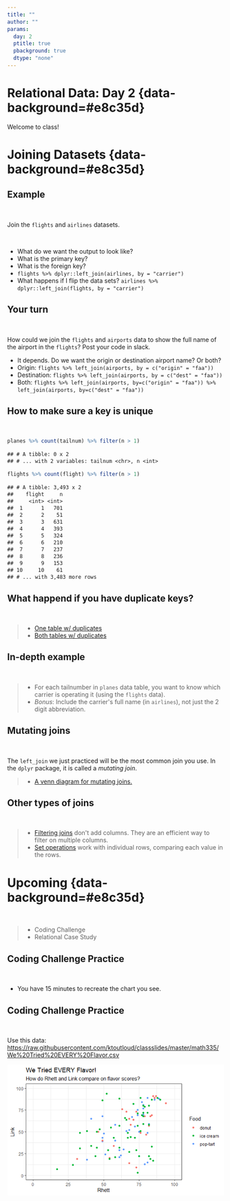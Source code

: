 ```yaml
---
title: ""
author: ""
params:
  day: 2
  ptitle: true
  pbackground: true
  dtype: "none"
---
```




# Relational Data: Day 2 {data-background=#e8c35d}

Welcome to class!

# Joining Datasets {data-background=#e8c35d}

## Example 

<br>

Join the `flights` and `airlines` datasets.

<br>

- What do we want the output to look like?
- What is the primary key?
- What is the foreign key?
- `flights %>% dplyr::left_join(airlines, by = "carrier")`
- What happens if I flip the data sets? `airlines %>% dplyr::left_join(flights, by = "carrier")`

## Your turn

<br>

How could we join the `flights` and `airports` data to show the full name of the airport in the `flights`? Post your code in slack.

- It depends. Do we want the origin or destination airport name? Or both?
- Origin: `flights %>% left_join(airports, by = c("origin" = "faa"))`
- Destination: `flights %>% left_join(airports, by = c("dest" = "faa"))`
- Both: `flights %>% left_join(airports, by=c("origin" = "faa")) %>% left_join(airports, by=c("dest" = "faa"))`

## How to make sure a key is unique

<br>


```r
planes %>% count(tailnum) %>% filter(n > 1)
```

```
## # A tibble: 0 x 2
## # ... with 2 variables: tailnum <chr>, n <int>
```

```r
flights %>% count(flight) %>% filter(n > 1)
```

```
## # A tibble: 3,493 x 2
##    flight     n
##     <int> <int>
##  1      1   701
##  2      2    51
##  3      3   631
##  4      4   393
##  5      5   324
##  6      6   210
##  7      7   237
##  8      8   236
##  9      9   153
## 10     10    61
## # ... with 3,483 more rows
```

## What happend if you have duplicate keys?

<br>

> - [One table w/ duplicates](http://r4ds.had.co.nz/diagrams/join-one-to-many.png)
> - [Both tables w/ duplicates](http://r4ds.had.co.nz/diagrams/join-many-to-many.png)

## In-depth example

<br>

<!----
**Partner-up**: 1 is a problem solver and tells what to do. The other is the coder and codes up the solution.
---->

> - For each tailnumber in `planes` data table, you want to know which carrier is operating it (using the `flights` data).
> - *Bonus*: Include the carrier's full name (in `airlines`), not just the 2 digit abbreviation.




## Mutating joins

<br>

The `left_join` we just practiced will be the most common join you use. In the `dplyr` package, it is called a *mutating join*.

>- [A venn diagram for mutating joins.](https://r4ds.had.co.nz/diagrams/join-venn.png)

## Other types of joins

<br>

> - [Filtering joins](http://r4ds.had.co.nz/relational-data.html#filtering-joins) don't add columns. They are an efficient way to filter on multiple columns.
>- [Set operations](https://r4ds.had.co.nz/relational-data.html#set-operations) work with individual rows, comparing each value in the rows.


# Upcoming {data-background=#e8c35d}

<br>

>- Coding Challenge
>- Relational Case Study

## Coding Challenge Practice

<br>

- You have 15 minutes to recreate the chart you see.

## Coding Challenge Practice

<br>

Use this data: https://raw.githubusercontent.com/ktoutloud/classslides/master/math335/We%20Tried%20EVERY%20Flavor.csv

![](images/RhettandLink.png)
